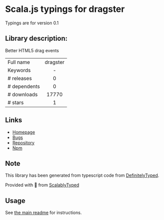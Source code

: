 
# Scala.js typings for dragster

Typings are for version 0.1

## Library description:
Better HTML5 drag events

|                    |                 |
| ------------------ | :-------------: |
| Full name          | dragster |
| Keywords           | - |
| # releases         | 0 |
| # dependents       | 0 |
| # downloads        | 17770 |
| # stars            | 1 |

## Links
- [Homepage](https://github.com/bensmithett/dragster)
- [Bugs](https://github.com/bensmithett/dragster/issues)
- [Repository](https://github.com/bensmithett/dragster)
- [Npm](https://www.npmjs.com/package/dragster)
    


## Note
This library has been generated from typescript code from [DefinitelyTyped](https://definitelytyped.org).

Provided with :purple_heart: from [ScalablyTyped](https://github.com/oyvindberg/ScalablyTyped)

## Usage
See [the main readme](../../readme.md) for instructions.


